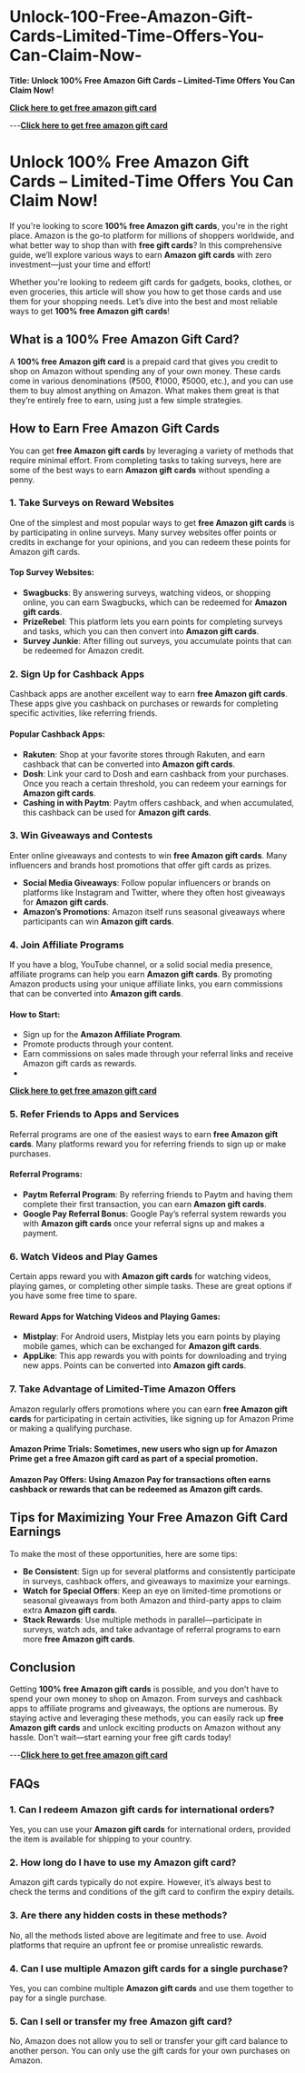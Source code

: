 # Unlock-100-Free-Amazon-Gift-Cards-Limited-Time-Offers-You-Can-Claim-Now-

**Title: Unlock 100% Free Amazon Gift Cards – Limited-Time Offers You Can Claim Now!**

**[Click here to get free amazon gift card](https://offer-hub.sannir.xyz/amazon)**

---**[Click here to get free amazon gift card](https://offer-hub.sannir.xyz/amazon)**

# **Unlock 100% Free Amazon Gift Cards – Limited-Time Offers You Can Claim Now!**

If you're looking to score **100% free Amazon gift cards**, you're in the right place. Amazon is the go-to platform for millions of shoppers worldwide, and what better way to shop than with **free gift cards**? In this comprehensive guide, we’ll explore various ways to earn **Amazon gift cards** with zero investment—just your time and effort!

Whether you're looking to redeem gift cards for gadgets, books, clothes, or even groceries, this article will show you how to get those cards and use them for your shopping needs. Let’s dive into the best and most reliable ways to get **100% free Amazon gift cards**!

## **What is a 100% Free Amazon Gift Card?**

A **100% free Amazon gift card** is a prepaid card that gives you credit to shop on Amazon without spending any of your own money. These cards come in various denominations (₹500, ₹1000, ₹5000, etc.), and you can use them to buy almost anything on Amazon. What makes them great is that they’re entirely free to earn, using just a few simple strategies.

## **How to Earn Free Amazon Gift Cards**

You can get **free Amazon gift cards** by leveraging a variety of methods that require minimal effort. From completing tasks to taking surveys, here are some of the best ways to earn **Amazon gift cards** without spending a penny.

### **1. Take Surveys on Reward Websites**

One of the simplest and most popular ways to get **free Amazon gift cards** is by participating in online surveys. Many survey websites offer points or credits in exchange for your opinions, and you can redeem these points for Amazon gift cards.

#### **Top Survey Websites:**
- **Swagbucks**: By answering surveys, watching videos, or shopping online, you can earn Swagbucks, which can be redeemed for **Amazon gift cards**.
- **PrizeRebel**: This platform lets you earn points for completing surveys and tasks, which you can then convert into **Amazon gift cards**.
- **Survey Junkie**: After filling out surveys, you accumulate points that can be redeemed for Amazon credit.

### **2. Sign Up for Cashback Apps**

Cashback apps are another excellent way to earn **free Amazon gift cards**. These apps give you cashback on purchases or rewards for completing specific activities, like referring friends.

#### **Popular Cashback Apps:**
- **Rakuten**: Shop at your favorite stores through Rakuten, and earn cashback that can be converted into **Amazon gift cards**.
- **Dosh**: Link your card to Dosh and earn cashback from your purchases. Once you reach a certain threshold, you can redeem your earnings for **Amazon gift cards**.
- **Cashing in with Paytm**: Paytm offers cashback, and when accumulated, this cashback can be used for **Amazon gift cards**.

### **3. Win Giveaways and Contests**

Enter online giveaways and contests to win **free Amazon gift cards**. Many influencers and brands host promotions that offer gift cards as prizes.

- **Social Media Giveaways**: Follow popular influencers or brands on platforms like Instagram and Twitter, where they often host giveaways for **Amazon gift cards**.
- **Amazon’s Promotions**: Amazon itself runs seasonal giveaways where participants can win **Amazon gift cards**.

### **4. Join Affiliate Programs**

If you have a blog, YouTube channel, or a solid social media presence, affiliate programs can help you earn **Amazon gift cards**. By promoting Amazon products using your unique affiliate links, you earn commissions that can be converted into **Amazon gift cards**.

#### **How to Start:**
- Sign up for the **Amazon Affiliate Program**.
- Promote products through your content.
- Earn commissions on sales made through your referral links and receive Amazon gift cards as rewards.
- 
**[Click here to get free amazon gift card](https://offer-hub.sannir.xyz/amazon)**
  
### **5. Refer Friends to Apps and Services**

Referral programs are one of the easiest ways to earn **free Amazon gift cards**. Many platforms reward you for referring friends to sign up or make purchases.

#### **Referral Programs:**
- **Paytm Referral Program**: By referring friends to Paytm and having them complete their first transaction, you can earn **Amazon gift cards**.
- **Google Pay Referral Bonus**: Google Pay’s referral system rewards you with **Amazon gift cards** once your referral signs up and makes a payment.

### **6. Watch Videos and Play Games**

Certain apps reward you with **Amazon gift cards** for watching videos, playing games, or completing other simple tasks. These are great options if you have some free time to spare.

#### **Reward Apps for Watching Videos and Playing Games:**
- **Mistplay**: For Android users, Mistplay lets you earn points by playing mobile games, which can be exchanged for **Amazon gift cards**.
- **AppLike**: This app rewards you with points for downloading and trying new apps. Points can be converted into **Amazon gift cards**.

### **7. Take Advantage of Limited-Time Amazon Offers**

Amazon regularly offers promotions where you can earn **free Amazon gift cards** for participating in certain activities, like signing up for Amazon Prime or making a qualifying purchase.

#### **Amazon Prime Trials**: Sometimes, new users who sign up for Amazon Prime get a **free Amazon gift card** as part of a special promotion.
#### **Amazon Pay Offers**: Using Amazon Pay for transactions often earns cashback or rewards that can be redeemed as **Amazon gift cards**.

## **Tips for Maximizing Your Free Amazon Gift Card Earnings**

To make the most of these opportunities, here are some tips:
- **Be Consistent**: Sign up for several platforms and consistently participate in surveys, cashback offers, and giveaways to maximize your earnings.
- **Watch for Special Offers**: Keep an eye on limited-time promotions or seasonal giveaways from both Amazon and third-party apps to claim extra **Amazon gift cards**.
- **Stack Rewards**: Use multiple methods in parallel—participate in surveys, watch ads, and take advantage of referral programs to earn more **free Amazon gift cards**.

## **Conclusion**

Getting **100% free Amazon gift cards** is possible, and you don’t have to spend your own money to shop on Amazon. From surveys and cashback apps to affiliate programs and giveaways, the options are numerous. By staying active and leveraging these methods, you can easily rack up **free Amazon gift cards** and unlock exciting products on Amazon without any hassle. Don't wait—start earning your free gift cards today!

---**[Click here to get free amazon gift card](https://offer-hub.sannir.xyz/amazon)**

## **FAQs**

### **1. Can I redeem Amazon gift cards for international orders?**
Yes, you can use your **Amazon gift cards** for international orders, provided the item is available for shipping to your country.

### **2. How long do I have to use my Amazon gift card?**
Amazon gift cards typically do not expire. However, it’s always best to check the terms and conditions of the gift card to confirm the expiry details.

### **3. Are there any hidden costs in these methods?**
No, all the methods listed above are legitimate and free to use. Avoid platforms that require an upfront fee or promise unrealistic rewards.

### **4. Can I use multiple Amazon gift cards for a single purchase?**
Yes, you can combine multiple **Amazon gift cards** and use them together to pay for a single purchase.

### **5. Can I sell or transfer my free Amazon gift card?**
No, Amazon does not allow you to sell or transfer your gift card balance to another person. You can only use the gift cards for your own purchases on Amazon.
